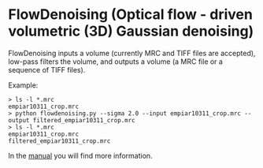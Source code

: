 # FlowDenoising (Optical flow - driven volumetric (3D) Gaussian denoising)

FlowDenoising inputs a volume (currently MRC and TIFF files are accepted), low-pass filters the volume, and outputs a volume (a MRC file or a sequence of TIFF files).

Example:

    > ls -l *.mrc
    empiar10311_crop.mrc
    > python flowdenoising.py --sigma 2.0 --input empiar10311_crop.mrc --output filtered_empiar10311_crop.mrc
    > ls -l *.mrc
    empiar10311_crop.mrc
    filtered_empiar10311_crop.mrc
    
In the [manual](https://github.com/microscopy-processing/FlowDenoising/blob/main/manual/manual.ipynb) you will find more information.
